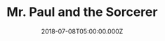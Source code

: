 ---
title: "Mr. Paul and the Sorcerer"
image: "https://i.imgur.com/LDp3fWI.jpg"
date: "2018-07-08T05:00:00.000Z"
video:
  type: "vimeo"
  id: "280123325"
speaker:
  name: "Bart Wilkins"
  permalink: "bart-wilkins"
series: "the-brave-adventures-of-mr-paul"
---